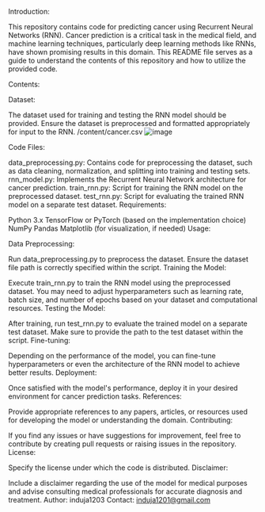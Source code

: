 Introduction:

This repository contains code for predicting cancer using Recurrent Neural Networks (RNN). Cancer prediction is a critical task in the medical field, and machine learning techniques, particularly deep learning methods like RNNs, have shown promising results in this domain. This README file serves as a guide to understand the contents of this repository and how to utilize the provided code.

Contents:

Dataset:

The dataset used for training and testing the RNN model should be provided. Ensure the dataset is preprocessed and formatted appropriately for input to the RNN.
/content/cancer.csv
![image](https://github.com/induja1203/TNSDC_Generative-AI/assets/146751041/ebdae8e5-434b-4b36-88b4-2b0cd0b05bef)


Code Files:

data_preprocessing.py: Contains code for preprocessing the dataset, such as data cleaning, normalization, and splitting into training and testing sets.
rnn_model.py: Implements the Recurrent Neural Network architecture for cancer prediction.
train_rnn.py: Script for training the RNN model on the preprocessed dataset.
test_rnn.py: Script for evaluating the trained RNN model on a separate test dataset.
Requirements:

Python 3.x
TensorFlow or PyTorch (based on the implementation choice)
NumPy
Pandas
Matplotlib (for visualization, if needed)
Usage:

Data Preprocessing:

Run data_preprocessing.py to preprocess the dataset. Ensure the dataset file path is correctly specified within the script.
Training the Model:

Execute train_rnn.py to train the RNN model using the preprocessed dataset. You may need to adjust hyperparameters such as learning rate, batch size, and number of epochs based on your dataset and computational resources.
Testing the Model:

After training, run test_rnn.py to evaluate the trained model on a separate test dataset. Make sure to provide the path to the test dataset within the script.
Fine-tuning:

Depending on the performance of the model, you can fine-tune hyperparameters or even the architecture of the RNN model to achieve better results.
Deployment:

Once satisfied with the model's performance, deploy it in your desired environment for cancer prediction tasks.
References:

Provide appropriate references to any papers, articles, or resources used for developing the model or understanding the domain.
Contributing:

If you find any issues or have suggestions for improvement, feel free to contribute by creating pull requests or raising issues in the repository.
License:

Specify the license under which the code is distributed.
Disclaimer:

Include a disclaimer regarding the use of the model for medical purposes and advise consulting medical professionals for accurate diagnosis and treatment.
Author:
induja1203
Contact: 
induja1201@gmail.com
